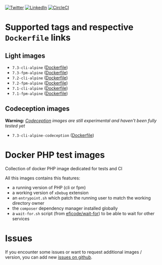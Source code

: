 [![Twitter](https://img.shields.io/badge/Twitter-%40jeckel4-blue.svg)](https://twitter.com/jeckel4) [![LinkedIn](https://img.shields.io/badge/LinkedIn-Julien%20Mercier-blue.svg)](https://www.linkedin.com/in/jeckel/) [![CircleCI](https://circleci.com/gh/jeckel/docker-php-test.svg?style=svg)](https://circleci.com/gh/jeckel/docker-php-test)

# Supported tags and respective `Dockerfile` links

## Light images
- `7.3-cli-alpine` ([Dockerfile](https://github.com/jeckel/docker-php-test/blob/master/php-7.3-cli-alpine/Dockerfile))
- `7.3-fpm-alpine` ([Dockerfile](https://github.com/jeckel/docker-php-test/blob/master/php-7.3-fpm-alpine/Dockerfile))
- `7.2-cli-alpine` ([Dockerfile](https://github.com/jeckel/docker-php-test/blob/master/php-7.2-cli-alpine/Dockerfile))
- `7.2-fpm-alpine` ([Dockerfile](https://github.com/jeckel/docker-php-test/blob/master/php-7.2-fpm-alpine/Dockerfile))
- `7.1-cli-alpine` ([Dockerfile](https://github.com/jeckel/docker-php-test/blob/master/php-7.1-cli-alpine/Dockerfile))
- `7.1-fpm-alpine` ([Dockerfile](https://github.com/jeckel/docker-php-test/blob/master/php-7.1-fpm-alpine/Dockerfile))

## Codeception images

**Warning:** *[Codeception](https://codeception.com/) images are still experimental and haven't been fully tested yet*

- `7.3-cli-alpine-codeception` ([Dockerfile](https://github.com/jeckel/docker-php-test/blob/master/php-7.3-cli-alpine-codeception/Dockerfile))

# Docker PHP test images
Collection of docker PHP image dedicated for tests and CI

All this images contains this features:
- a running version of PHP (cli or fpm)
- a working version of `xDebug` extension
- an `entrypoint.sh` which patch the running user to match the working directory owner
- the `composer` dependency manager installed globally
- a `wait-for.sh` script (from [eficode/wait-for](https://github.com/eficode/wait-for)) to be able to wait for other services

# Issues

If you encounter some issues or want to request additional images / version, you can add new [issues on github](https://github.com/jeckel/docker-php-test/issues).